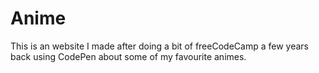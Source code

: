 # Anime
This is an website I made after doing a bit of freeCodeCamp a few years back using CodePen about some of my favourite animes.
